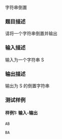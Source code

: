 字符串倒置

### 题目描述

请将一个字符串倒置并输出

### 输入描述

输入为一个字符串 S

### 输出描述

输出为 S 的倒置字符串

### 测试样例

#### 样例1: 输入-输出

```
AB
```

```
BA
```

